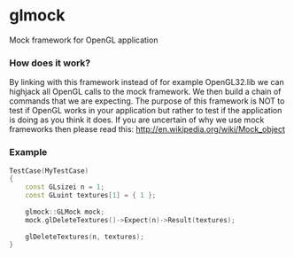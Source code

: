 glmock
======

Mock framework for OpenGL application

### How does it work?

By linking with this framework instead of for example OpenGL32.lib we can highjack all OpenGL calls to the mock framework. We then build a chain of commands that we are expecting.
The purpose of this framework is NOT to test if OpenGL works in your application but rather to test if the application is doing as you think it does. If you are uncertain of why
we use mock frameworks then please read this: http://en.wikipedia.org/wiki/Mock_object

### Example

```cpp
TestCase(MyTestCase)
{
	const GLsizei n = 1;
	const GLuint textures[1] = { 1 };
	
	glmock::GLMock mock;
	mock.glDeleteTextures()->Expect(n)->Result(textures);
	
	glDeleteTextures(n, textures);
}
```

###
